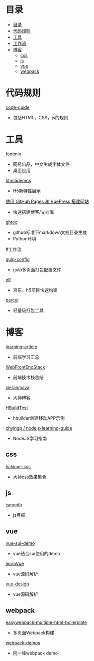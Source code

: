 # 目录

- [目录](#目录)
- [代码规则](#代码规则)
- [工具](#工具)
- [工作流](#工作流)
- [博客](#博客)
    - [css](#css)
    - [js](#js)
    - [vue](#vue)
    - [webpack](#webpack)
# 代码规则

[code-guide](https://github.com/materliu/code-guide)

- 包括HTML，CSS，js的规则



# 工具

[fontmin](https://github.com/ecomfe/fontmin-app)

- 网易出品，中文生成字体文件
- 桌面应用

[html5demos](https://github.com/remy/html5demos)

- H5新特性展示

[使用 GitHub Pages 和 VuePress 搭建网站](https://github.com/LiangJunrong/document-library/blob/master/other-library/GithubPages/GithubPages.md)

- 快速搭建博客/文档库

[ghtoc](https://github.com/sk1418/ghtoc)

- github标准下markdown文档目录生成
- Python环境



#工作流

[gulp-config](https://github.com/bestsamcn/gulp-config)

- gulp多页面打包配置文件

[elf](https://github.com/o2team/elf)

- 京东，h5项目快速构建

[parcel](https://github.com/parcel-bundler/parcel)

- 轻量级打包工具



# 博客

[learning-article](https://github.com/webproblem/learning-article)

- 前端学习汇总

[WebFrontEndStack](https://github.com/unruledboy/WebFrontEndStack)

- 前端技术栈总结

[xieranmaya](https://github.com/xieranmaya/blog)

- 大神博客

[HBuildTest](https://github.com/zhuming3834/HBuildTest)

- hbuilder新建移动APP示例

[chyingp / nodejs-learning-guide](https://github.com/chyingp/nodejs-learning-guide)

- NodeJS学习指南

## css

[hakimel-css](https://github.com/hakimel/css)

- 大神css效果集合

## js

[jsmonth](https://github.com/jsfront/month)

- js月报

## vue

[vue-sui-demo](https://github.com/eteplus/vue-sui-demo)

- vue结合sui使用的demo

[learnVue](https://github.com/answershuto/learnVue)

- vue源码解析

[vue-design](https://github.com/HcySunYang/vue-design)

- vue源码解析

## webpack

[easywebpack-multiple-html-boilerplate](https://github.com/hubcarl/easywebpack-multiple-html-boilerplate)

- 多页面Webpack构建

[webpack-demos](https://github.com/ruanyf/webpack-demos)

- 阮一峰webpack demo








